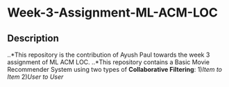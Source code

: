 # Week-3-Assignment-ML-ACM-LOC

## Description
..*This repository is the contribution of Ayush Paul towards the week 3 assignment of ML ACM LOC.
..*This repository contains a Basic Movie Recommender System using two types of **Collaborative Filtering**: 1)*Item to Item*  2)*User to User*
